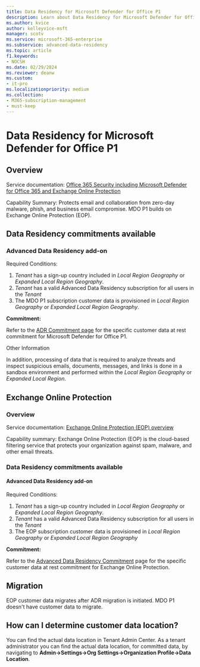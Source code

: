 ```yaml
---
title: Data Residency for Microsoft Defender for Office P1
description: Learn about Data Residency for Microsoft Defender for Office P1
ms.author: kvice
author: kelleyvice-msft
manager: scotv
ms.service: microsoft-365-enterprise
ms.subservice: advanced-data-residency
ms.topic: article
f1.keywords:
- NOCSH
ms.date: 02/29/2024
ms.reviewer: deanw
ms.custom:
- it-pro
ms.localizationpriority: medium
ms.collection:
- M365-subscription-management
- must-keep
---
```


# Data Residency for Microsoft Defender for Office P1

## Overview

Service documentation: [Office 365 Security including Microsoft Defender for Office 365 and Exchange Online Protection](/microsoft-365/security/office-365-security/defender-for-office-365)

Capability Summary: Protects email and collaboration from zero-day malware, phish, and business email compromise. MDO P1 builds on Exchange Online Protection (EOP).

## Data Residency commitments available

### Advanced Data Residency add-on

Required Conditions:

1. _Tenant_ has a sign-up country included in _Local Region Geography_ or _Expanded Local Region Geography_.
1. _Tenant_ has a valid Advanced Data Residency subscription for all users in the _Tenant_
1. The MDO P1 subscription customer data is provisioned in _Local Region Geography_ or _Expanded Local Region Geography_.

**Commitment:**

Refer to the [ADR Commitment page](m365-dr-commitments.md#microsoft-defender-for-office-p1) for the specific customer data at rest commitment for Microsoft Defender for Office P1.

Other Information

In addition, processing of data that is required to analyze threats and inspect suspicious emails, documents, messages, and links is done in a sandbox environment and performed within the _Local Region Geography_ or _Expanded Local Region_.

## Exchange Online Protection

### Overview

Service documentation: [Exchange Online Protection (EOP) overview](/microsoft-365/security/office-365-security/eop-about)

Capability summary: Exchange Online Protection (EOP) is the cloud-based filtering service that protects your organization against spam, malware, and other email threats.

### Data Residency commitments available

#### Advanced Data Residency add-on

Required Conditions:

1. _Tenant_ has a sign-up country included in _Local Region Geography_ or _Expanded Local Region Geography_.
1. _Tenant_ has a valid Advanced Data Residency subscription for all users in the _Tenant_
1. The EOP subscription customer data is provisioned in _Local Region Geography_ or _Expanded Local Region Geography_

**Commitment:**

Refer to the [Advanced Data Residency Commitment](m365-dr-commitments.md) page for the specific customer data at rest commitment for Exchange Online Protection.

## Migration

EOP customer data migrates after ADR migration is initiated. MDO P1 doesn't have customer data to migrate.

## How can I determine customer data location?

You can find the actual data location in Tenant Admin Center. As a tenant administrator you can find the actual data location, for committed data, by navigating to **Admin->Settings->Org Settings->Organization Profile->Data Location**.
